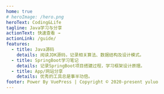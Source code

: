 ```yaml
---
home: true
# heroImage: /hero.png
heroText: Coding&Life
tagline: Java学习与分享
actionText: 快速查看 →
actionLink: /guide/
features:
  - title: Java源码
    details: 阅读JDK源码，记录相关算法、数据结构及设计模式。
  - title: SpringBoot学习笔记
    details: 记录SpringBoot项目搭建过程，学习框架设计原理。
  - title: App/网站分享
    details: 优秀的工具总是事半功倍。
footer: Power By VuePress | Copyright © 2020-present yuluo
---
```

